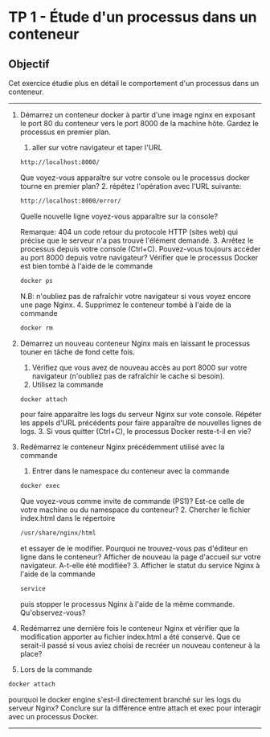 # TP 1 - Étude d'un processus dans un conteneur

## Objectif

Cet exercice étudie plus en détail le comportement d'un processus dans un conteneur.

***

1. Démarrez un conteneur docker à partir d'une image nginx en exposant le port 80 du conteneur vers le port 8000 de la machine hôte. Gardez le processus en premier plan.
    1. aller sur votre navigateur et taper l'URL

    ```html
    http://localhost:8000/
    ```

    Que voyez-vous apparaître sur votre console ou le processus docker tourne en premier plan?
    2. répétez l'opération avec l'URL suivante:

    ```html
    http://localhost:8000/error/
    ```

    Quelle nouvelle ligne voyez-vous apparaître sur la console?

    Remarque: 404 un code retour du protocole HTTP (sites web) qui précise que le serveur n'a pas trouvé l'élément demandé.
    3. Arrêtez le processus depuis votre console (Ctrl+C). Pouvez-vous toujours accéder au port 8000 depuis votre navigateur? Vérifier que le processus Docker est bien tombé à l'aide de le commande

    ```bash
    docker ps
    ```

    N.B: n'oubliez pas de rafraîchir votre navigateur si vous voyez encore une page Nginx.
    4. Supprimez le conteneur tombé à l'aide de la commande

    ```bash
    docker rm
    ```

2. Démarrez un nouveau conteneur Nginx mais en laissant le processus touner en tâche de fond cette fois.
    1. Vérifiez que vous avez de nouveau accès au port 8000 sur votre navigateur (n'oubliez pas de rafraîchir le cache si besoin).
    2. Utilisez la commande

    ```bash
    docker attach
    ```

    pour faire apparaître les logs du serveur Nginx sur vote console. Répéter les appels d'URL précédents pour faire apparaître de nouvelles lignes de logs.
    3. Si vous quitter (Ctrl+C), le processus Docker reste-t-il en vie?

3. Redémarrez le conteneur Nginx précédemment utilisé avec la commande
    1. Entrer dans le namespace du conteneur avec la commande

    ```bash
    docker exec
    ```

    Que voyez-vous comme invite de commande (PS1)? Est-ce celle de votre machine ou du namespace du conteneur?
    2. Chercher le fichier index.html dans le répertoire

    ```bash
    /usr/share/nginx/html
    ```

    et essayer de le modifier. Pourquoi ne trouvez-vous pas d'éditeur en ligne dans le conteneur? Afficher de nouveau la page d'accueil sur votre navigateur. A-t-elle été modifiée?
    3. Afficher le statut du service Nginx à l'aide de la commande

    ```bash
    service
    ```

    puis stopper le processus Nginx à l'aide de la même commande. Qu'observez-vous?

4. Redémarrez une dernière fois le conteneur Nginx et vérifier que la modification apporter au fichier index.html a été conservé. Que ce serait-il passé si vous aviez choisi de recréer un nouveau conteneur à la place?

5. Lors de la commande

```bash
docker attach
```

pourquoi le docker engine s'est-il directement branché sur les logs du serveur Nginx? Conclure sur la différence entre attach et exec pour interagir avec un processus Docker.
***
